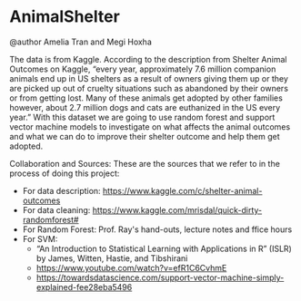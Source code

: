 # AnimalShelter

@author Amelia Tran and Megi Hoxha

The data is from Kaggle. According to the description from Shelter Animal Outcomes on Kaggle, “every year, approximately 7.6 million companion animals end up in US shelters as a result of owners giving them up or they are picked up out of cruelty situations such as abandoned by their owners or from getting lost. Many of these animals get adopted by other families however, about 2.7 million dogs and cats are euthanized in the US every year.” With this dataset we are going to use random forest and support vector machine models to investigate on what affects the animal outcomes and what we can do to improve their shelter outcome and help them get adopted. 

Collaboration and Sources: These are the sources that we refer to in the process of doing this project:

 * For data description: https://www.kaggle.com/c/shelter-animal-outcomes
 * For data cleaning: https://www.kaggle.com/mrisdal/quick-dirty-randomforest#
 * For Random Forest: Prof. Ray's hand-outs, lecture notes and ffice hours
 * For SVM: 
      - “An Introduction to Statistical Learning with Applications in R” (ISLR) by James, Witten, Hastie, and Tibshirani
      - https://www.youtube.com/watch?v=efR1C6CvhmE
      - https://towardsdatascience.com/support-vector-machine-simply-explained-fee28eba5496
           
